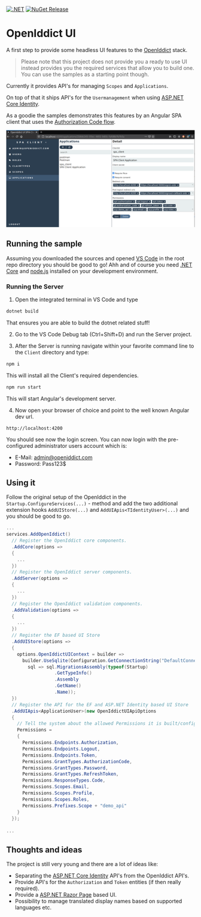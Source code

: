[![.NET](https://github.com/thomasduft/openiddict-ui/workflows/.NET/badge.svg)](https://github.com/thomasduft/openiddict-ui/actions) [![NuGet Release](https://img.shields.io/nuget/vpre/tomware.OpenIddict.UI.Api.svg)](https://www.nuget.org/packages/tomware.OpenIddict.UI.Api)

# OpenIddict UI

A first step to provide some headless UI features to the [OpenIddict](https://github.com/openiddict/openiddict-core) stack. 

> Please note that this project does not provide you a ready to use UI instead provides you the required services that allow you to build one. You can use the samples as a starting point though.

Currently it provides API's for managing `Scopes` and `Applications`.

On top of that it ships API's for the `Usermanagement` when using [ASP.NET Core Identity](https://docs.microsoft.com/en-us/aspnet/core/security/authentication/identity?view=aspnetcore-5.0&tabs=visual-studio).

As a goodie the samples demonstrates this features by an Angular SPA client that uses the [Authorization Code flow](https://openid.net/specs/openid-connect-core-1_0.html#CodeFlowAuth).

![SPA Client](./spa-client.png)

## Running the sample

Assuming you downloaded the sources and opened [VS Code](https://code.visualstudio.com/) in the root repo directory you should be good to go! Ahh and of course you need [.NET Core](https://dotnet.microsoft.com/download) and [node.js](https://nodejs.org/en/) installed on your development environment.

### Running the Server
1. Open the integrated terminal in VS Code and type

```bash
dotnet build
```

That ensures you are able to build the dotnet related stuff!

2. Go to the VS Code Debug tab (Ctrl+Shift+D) and run the Server project.

3. After the Server is running navigate within your favorite command line to the `Client` directory and type:

```bash
npm i
```

This will install all the Client's required dependencies.

```bash
npm run start
```

This will start Angular's development server.

4. Now open your browser of choice and point to the well known Angular dev url.

```bash
http://localhost:4200
```

You should see now the login screen. You can now login with the pre-configured administrator users account which is:

- E-Mail: admin@openiddict.com
- Password: Pass123$


## Using it

Follow the original setup of the OpenIddict in the `Startup.ConfigureServices(...)` - method and add the two additional extension hooks `AddUIStore(...)` and `AddUIApis<TIdentityUser>(...)` and you should be good to go.

```csharp
...
services.AddOpenIddict()
  // Register the OpenIddict core components.
  .AddCore(options =>
  {
    ...
  })
  // Register the OpenIddict server components.
  .AddServer(options =>
  {
    ...
  })
  // Register the OpenIddict validation components.
  .AddValidation(options =>
  {
    ...
  })
  // Register the EF based UI Store
  .AddUIStore(options =>
  {
    options.OpenIddictUIContext = builder =>
      builder.UseSqlite(Configuration.GetConnectionString("DefaultConnection"),
        sql => sql.MigrationsAssembly(typeof(Startup)
                  .GetTypeInfo()
                  .Assembly
                  .GetName()
                  .Name));
  })
  // Register the API for the EF and ASP.NET Identity based UI Store
  .AddUIApis<ApplicationUser>(new OpenIddictUIApiOptions
  {
    // Tell the system about the allowed Permissions it is built/configured for.
    Permissions =
    {
      Permissions.Endpoints.Authorization,
      Permissions.Endpoints.Logout,
      Permissions.Endpoints.Token,
      Permissions.GrantTypes.AuthorizationCode,
      Permissions.GrantTypes.Password,
      Permissions.GrantTypes.RefreshToken,
      Permissions.ResponseTypes.Code,
      Permissions.Scopes.Email,
      Permissions.Scopes.Profile,
      Permissions.Scopes.Roles,
      Permissions.Prefixes.Scope + "demo_api"
    }
  });
  
...
```

## Thoughts and ideas

The project is still very young and there are a lot of ideas like:
- Separating the [ASP.NET Core Identity](https://docs.microsoft.com/en-us/aspnet/core/security/authentication/identity?view=aspnetcore-5.0&tabs=visual-studio) API's from the OpenIddict API's.
- Provide API's for the `Authorization` and `Token` entities (if then really required).
- Provide a [ASP.NET Razor Page](https://docs.microsoft.com/en-us/aspnet/core/razor-pages/?view=aspnetcore-5.0&tabs=visual-studio) based UI.
- Possibility to manage translated display names based on supported languages etc.

